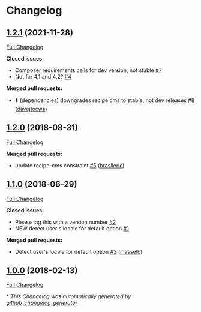 # Changelog

## [1.2.1](https://github.com/dynamic/silverstripe-country-dropdown-field/tree/1.2.1) (2021-11-28)

[Full Changelog](https://github.com/dynamic/silverstripe-country-dropdown-field/compare/1.2.0...1.2.1)

**Closed issues:**

- Composer requirements calls for dev version, not stable [\#7](https://github.com/dynamic/silverstripe-country-dropdown-field/issues/7)
- Not for 4.1 and 4.2? [\#4](https://github.com/dynamic/silverstripe-country-dropdown-field/issues/4)

**Merged pull requests:**

- ⬇️ \(dependencies\) downgrades recipe cms to stable, not dev releases [\#8](https://github.com/dynamic/silverstripe-country-dropdown-field/pull/8) ([davejtoews](https://github.com/davejtoews))

## [1.2.0](https://github.com/dynamic/silverstripe-country-dropdown-field/tree/1.2.0) (2018-08-31)

[Full Changelog](https://github.com/dynamic/silverstripe-country-dropdown-field/compare/1.1.0...1.2.0)

**Merged pull requests:**

- update recipe-cms constraint [\#5](https://github.com/dynamic/silverstripe-country-dropdown-field/pull/5) ([brasileric](https://github.com/brasileric))

## [1.1.0](https://github.com/dynamic/silverstripe-country-dropdown-field/tree/1.1.0) (2018-06-29)

[Full Changelog](https://github.com/dynamic/silverstripe-country-dropdown-field/compare/1.0.0...1.1.0)

**Closed issues:**

- Please tag this with a version number [\#2](https://github.com/dynamic/silverstripe-country-dropdown-field/issues/2)
- NEW detect user's locale for default option [\#1](https://github.com/dynamic/silverstripe-country-dropdown-field/issues/1)

**Merged pull requests:**

- Detect user's locale for default option [\#3](https://github.com/dynamic/silverstripe-country-dropdown-field/pull/3) ([lhasselb](https://github.com/lhasselb))

## [1.0.0](https://github.com/dynamic/silverstripe-country-dropdown-field/tree/1.0.0) (2018-02-13)

[Full Changelog](https://github.com/dynamic/silverstripe-country-dropdown-field/compare/da64b9e3ec3c3360683a08f6bf65db9f67d94baf...1.0.0)



\* *This Changelog was automatically generated by [github_changelog_generator](https://github.com/github-changelog-generator/github-changelog-generator)*
